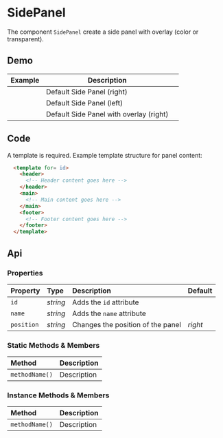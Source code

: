 # SidePanel
The component `SidePanel` create a side panel with overlay (color or transparent).

## Demo

<table class="example">
  <thead>
    <tr>
      <th>Example</th>
      <th>Description</th>
      <th></th>
    </tr>
  </thead>
  <tbody>
    <tr>
      <td>
        <side-panel id="side-panel-example-1"></side-panel>
        <input-button id="side-panel-link-example-1" value="Click to open"></input-button>
      </td>
      <td>Default Side Panel (right)</td>
      <td>
        <icon-container src="./sprite.svg#code"></icon-container>
      </td>
    </tr>
    <tr>
      <td>
        <side-panel id="side-panel-example-2" position="left"></side-panel>
        <input-button id="side-panel-link-example-2" value="Click to open"></input-button>
      </td>
      <td>Default Side Panel (left)</td>
      <td>
        <icon-container src="./sprite.svg#code"></icon-container>
      </td>
    </tr>
    <tr>
      <td>
        <side-panel id="side-panel-example-3" overlay></side-panel>
        <input-button id="side-panel-link-example-3" value="Click to open"></input-button>
      </td>
      <td>Default Side Panel with overlay (right)</td>
      <td>
        <icon-container src="./sprite.svg#code"></icon-container>
      </td>
    </tr>
  </tbody>
</table>

<template for="side-panel-example-1">
  <header></header>
  <main>
    <p>This is a panel</p>
  </main>
  <footer>
    <button>Cancel</button>
    <button>Confirm</button>
  </footer>
</template>

<template for="side-panel-example-2">
  <header></header>
  <main>
    <p>This is a panel but on the left</p>
  </main>
  <footer>
    <button>Cancel</button>
    <button>Confirm</button>
  </footer>
</template>

<template for="side-panel-example-3">
  <header></header>
  <main>
    <p>This is a panel with an overlay</p>
  </main>
  <footer>
    <button>Cancel</button>
    <button>Confirm</button>
  </footer>
</template>

<script>
  const panelLink1 = document.getElementById('side-panel-link-example-1')
  const panel1 = document.getElementById('side-panel-example-1')
  panelLink1.addEventListener('click', e => panel1.show())

  const panelLink2 = document.getElementById('side-panel-link-example-2')
  const panel2 = document.getElementById('side-panel-example-2')
  panelLink2.addEventListener('click', e => panel2.show())

  const panelLink3 = document.getElementById('side-panel-link-example-3')
  const panel3 = document.getElementById('side-panel-example-3')
  panelLink3.addEventListener('click', e => panel3.show())
</script>

## Code

A template is required. Example template structure for panel content:

```html
  <template for= id>
    <header>
      <!-- Header content goes here -->
    </header>
    <main>
      <!-- Main content goes here -->
    </main>
    <footer>
      <!-- Footer content goes here -->
    </footer>
  </template>
```

## Api

### Properties

| Property | Type | Description | Default |
| :--- | :--- | :--- | :--- |
| `id` | *string* | Adds the `id` attribute | |
| `name` | *string* | Adds the `name` attribute | |
| `position` | *string* | Changes the position of the panel | *right* |

### Static Methods & Members

| Method | Description |
| :--- | :--- |
| `methodName()` | Description |

### Instance Methods & Members

| Method | Description |
| :--- | :--- |
| `methodName()` | Description |
